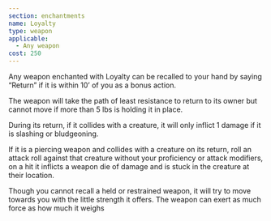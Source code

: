 ```yaml
---
section: enchantments
name: Loyalty
type: weapon
applicable:
  - Any weapon
cost: 250
---
```

Any weapon enchanted with Loyalty can be recalled to your hand by saying “Return” if it is within 10’ of you as a bonus action.

The weapon will take the path of least resistance to return to its owner but cannot move if more than 5 lbs is holding it in place.

During its return, if it collides with a creature, it will only inflict 1 damage if it is slashing or bludgeoning.

If it is a piercing weapon and collides with a creature on its return, roll an attack roll against that creature without your proficiency or attack modifiers, on a hit it inflicts a weapon die of damage and is stuck in the creature at their location.

Though you cannot recall a held or restrained weapon, it will try to move towards you with the little strength it offers. The weapon can exert as much force as how much it weighs